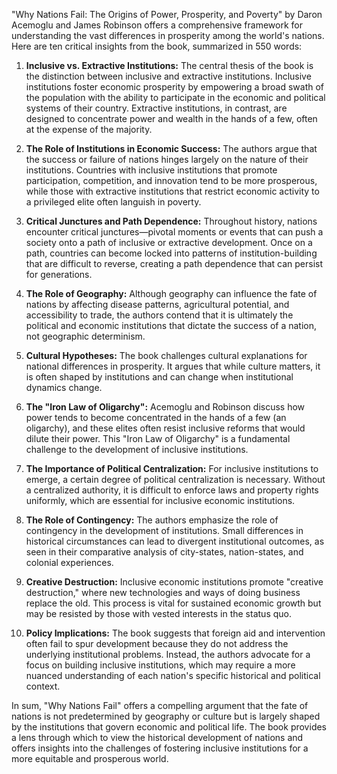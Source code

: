 "Why Nations Fail: The Origins of Power, Prosperity, and Poverty" by Daron Acemoglu and James Robinson offers a comprehensive framework for understanding the vast differences in prosperity among the world's nations. Here are ten critical insights from the book, summarized in 550 words:

1. **Inclusive vs. Extractive Institutions:** The central thesis of the book is the distinction between inclusive and extractive institutions. Inclusive institutions foster economic prosperity by empowering a broad swath of the population with the ability to participate in the economic and political systems of their country. Extractive institutions, in contrast, are designed to concentrate power and wealth in the hands of a few, often at the expense of the majority.

2. **The Role of Institutions in Economic Success:** The authors argue that the success or failure of nations hinges largely on the nature of their institutions. Countries with inclusive institutions that promote participation, competition, and innovation tend to be more prosperous, while those with extractive institutions that restrict economic activity to a privileged elite often languish in poverty.

3. **Critical Junctures and Path Dependence:** Throughout history, nations encounter critical junctures—pivotal moments or events that can push a society onto a path of inclusive or extractive development. Once on a path, countries can become locked into patterns of institution-building that are difficult to reverse, creating a path dependence that can persist for generations.

4. **The Role of Geography:** Although geography can influence the fate of nations by affecting disease patterns, agricultural potential, and accessibility to trade, the authors contend that it is ultimately the political and economic institutions that dictate the success of a nation, not geographic determinism.

5. **Cultural Hypotheses:** The book challenges cultural explanations for national differences in prosperity. It argues that while culture matters, it is often shaped by institutions and can change when institutional dynamics change.

6. **The "Iron Law of Oligarchy":** Acemoglu and Robinson discuss how power tends to become concentrated in the hands of a few (an oligarchy), and these elites often resist inclusive reforms that would dilute their power. This "Iron Law of Oligarchy" is a fundamental challenge to the development of inclusive institutions.

7. **The Importance of Political Centralization:** For inclusive institutions to emerge, a certain degree of political centralization is necessary. Without a centralized authority, it is difficult to enforce laws and property rights uniformly, which are essential for inclusive economic institutions.

8. **The Role of Contingency:** The authors emphasize the role of contingency in the development of institutions. Small differences in historical circumstances can lead to divergent institutional outcomes, as seen in their comparative analysis of city-states, nation-states, and colonial experiences.

9. **Creative Destruction:** Inclusive economic institutions promote "creative destruction," where new technologies and ways of doing business replace the old. This process is vital for sustained economic growth but may be resisted by those with vested interests in the status quo.

10. **Policy Implications:** The book suggests that foreign aid and intervention often fail to spur development because they do not address the underlying institutional problems. Instead, the authors advocate for a focus on building inclusive institutions, which may require a more nuanced understanding of each nation's specific historical and political context.

In sum, "Why Nations Fail" offers a compelling argument that the fate of nations is not predetermined by geography or culture but is largely shaped by the institutions that govern economic and political life. The book provides a lens through which to view the historical development of nations and offers insights into the challenges of fostering inclusive institutions for a more equitable and prosperous world.
